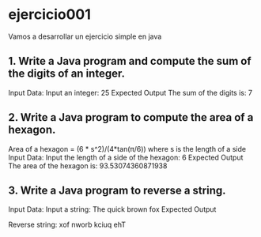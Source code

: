 # ejercicio001
Vamos a desarrollar un ejercicio simple en java

## 1. Write a Java program and compute the sum of the digits of an integer.
Input Data:
Input an integer: 25
Expected Output
The sum of the digits is: 7

## 2. Write a Java program to compute the area of a hexagon.
Area of a hexagon = (6 * s^2)/(4*tan(π/6))
where s is the length of a side
Input Data:
Input the length of a side of the hexagon: 6
Expected Output
The area of the hexagon is: 93.53074360871938

## 3. Write a Java program to reverse a string.
Input Data:
Input a string: The quick brown fox 
Expected Output

Reverse string: xof nworb kciuq ehT

